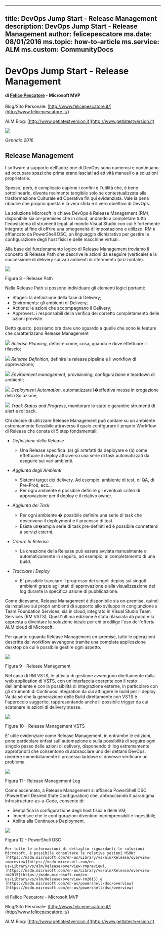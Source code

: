 
---
title: DevOps Jump Start - Release Management
description: DevOps Jump Start - Release Management
author: felicepescatore
ms.date: 08/01/2016
ms.topic: how-to-article
ms.service: ALM
ms.custom: CommunityDocs
---

# DevOps Jump Start - Release Management

#### di [Felice Pescatore](https://mvp.microsoft.com/it-it/mvp/Felice%20%20Pescatore-5001016) - Microsoft MVP

Blog/Sito Personale: [http://www.felicepescatore.it/](http://www.felicepescatore.it/)

ALM Blog: [http://www.getlatestversion.it](http://www.getlatestversion.it)

![](img/MVPLogo.png)

*Gennaio 2016* 

 

Release Management
------------------

I software a supporto dell'adozione di DevOps sono numerosi e continuano ad occupare spazi che prima erano lasciati ad attività manuali o a soluzioni proprietarie.

Spesso, però, è complicato capirne i confini e l'utilità che, è bene sottolinearlo, diventa realmente tangibile solo se contestualizzata alla trasformazione Culturale ed Operativa fin qui evidenziata. Vale la pena ribadire che proprio questa è la vera sfida e il vero obiettivo di DevOps.

La soluzione Microsoft in chiave DevOps è Release Management (RM), disponibile sia on-premises che in cloud, andando a completare tutto l'ecosistema di strumenti legati al mondo Visual Studio con cui è fortemente integrato al fine di offrire una omogeneità di impostazione e utilizzo. RM è affiancato da PowerShell DSC, un linguaggio dichiarativo per gestire la configurazione degli host fisici e delle macchine virtuali.

Alla base del funzionamento logico di Release Management troviamo il concetto di Release Path che descrive le azioni da eseguire (verticale) e la successione di delivery sui vari ambienti di riferimento (orizzontale).

![](./img/DevOps-Release/image8.png)

Figura 8 - Release Path 

Nella Release Path si possono individuare gli elementi logici portanti:
- Stages: la definizione della fase di Delivery;
- Enviroments: gli ambienti di Delivery;
- Actions: le azioni che accompagnano il Delivery;
- Approvers: i responsabili della verifica del corretto completamento delle azioni previste.

Detto questo, possiamo ora dare uno sguardo a quelle che sono le feature che caratterizzano Release Management

![](./img/DevOps-Release/icon1.png) *Release Planning*, definire come, cosa, quando e dove effettuare il rilascio;

![](./img/DevOps-Release/icon2.png) *Release Definition*, definire la release pipeline e il workflow di approvazione; 

![](./img/DevOps-Release/icon3.png) *Environment management*, provisioning, configurazione e teardown di ambienti; 

![](./img/DevOps-Release/icon4.png) *Deployment Automation*, automatizzare l�effettiva messa in erogazione della Soluzione; 

![](./img/DevOps-Release/icon5.png) *Track Status and Progress*, monitorare lo stato e garantire strumenti di alert e rollback. 

Chi decide di utilizzare Release Management può contare su un ambiente estremamente flessibile attraverso il quale configurare il proprio Workflow di Release che consta di 5 step fondamentali:

- *Definizione della Release*
    - Una Release specifica: (a) gli artefatti da deployare e (b) come effettuare il deploy attraverso una serie di task automatizzati da eseguire sui vari ambienti.
- *Aggiunta degli Ambienti*
    - Sistemi target dei delivery. Ad esempio: ambiente di test, di QA, di Pre-Prod, ecc... 
    - Per ogni ambiente è possibile definire gli eventuali criteri di approvazione per il deploy e il relativo owner.

- *Aggiunta dei Task*
    - Per ogni ambiente � possibile definire una serie di task che descrivono il deployment e il processo di test.
    - Esiste un�ampia serie di task pre-definiti ed è possibile connettersi a servizi esterni.

- *Creare la Release*
    - La creazione della Release può essere avviata manualmente o automaticamente in seguito, ad esempio, al completamento di una build.

- *Tracciare i Deploy*
    - E' possibile tracciare il progresso dei singoli deploy sui singoli ambienti grazie agli stati di approvazione e alla visualizzazione dei log durante la specifica azione di pubblicazione.

Come dicevamo, Release Management è disponibile sia on-premise, quindi da installare sui propri ambienti di supporto allo sviluppo in congiunzione a Team Foundation Services, sia in cloud, integrato in Visual Studio Team Services (RM VSTS). Quest'ultima edizione è stata rilasciata da poco e si appresta a diventare la soluzione ideale per chi predilige l'uso dell'offerta ALM cloud di Microsoft.

Per quanto riguarda Release Management on-premise, tutte le operazioni descritte dal workflow avvengono tramite una completa applicazione desktop da cui è possibile gestire ogni aspetto.

 
![](./img/DevOps-Release/image9.png)

Figura 9 - Release Management 

Nel caso di RM VSTS, le attività di gestione avvengono direttamente dalla web application di VSTS, con un'interfaccia coerente con il resto dell'ambiente e con la possibilità di integrazione esterne, in particolare con gli strumenti di Continuos Integration da cui attingere le build per il deploy. Va da sè che la generazione delle Build direttamente con VSTS è l'approccio suggerito, rappresentando anche il possibile trigger da cui scatenare le azioni di delivery stesse.

 
![](./img/DevOps-Release/image10.png)

Figura 10 - Release Management VSTS 

E' utile evidenziare come Release Management, in entrambe le edizioni, pone particolare enfasi sull'automazione e sulla possibilità di seguire ogni singolo passo delle azioni di delivery, disponendo di log estremamente approfonditi che consentono di abbracciare uno dei dettami DevOps: rivedere immediatamente il processo laddove si dovesse verificare un problema.

 
![](./img/DevOps-Release/image11.png)

Figura 11 - Release Management Log 

Come accennato, a Release Management si affianca PowerShell DSC (PowerShell Desired State Configuration) che, abbracciando il paradigma Infrastructure-as-a-Code, consente di:

- Semplifica la configurazione degli host fisici e delle VM;
- Impedisce che le configurazioni diventino incomprensibili e ingestibili;
- Abilita alla Continuous Deployment.

 
![](./img/DevOps-Release/image12.png)

Figura 12 - PowerShell DSC 

    Per tutte le informazioni di dettaglio riguardanti le soluzioni Microsoft, è possibile consultare le relative sezioni MSDN:
    [https://msdn.microsoft.com/en-us/Library/vs/alm/Release/overview-rmpreview](https://msdn.microsoft.com/en-us/Library/vs/alm/Release/overview-rmpreview), 
    [https://msdn.microsoft.com/en-us/Library/vs/alm/Release/overview-rm2015](https://msdn.microsoft.com/en-us/Library/vs/alm/Release/overview-rm2015) e 
    [https://msdn.microsoft.com/en-us/powershell/dsc/overview](https://msdn.microsoft.com/en-us/powershell/dsc/overview)

di Felice Pescatore - Microsoft MVP

Blog/Sito Personale: [http://www.felicepescatore.it/](http://www.felicepescatore.it/)

ALM Blog: [http://www.getlatestversion.it](http://www.getlatestversion.it)
